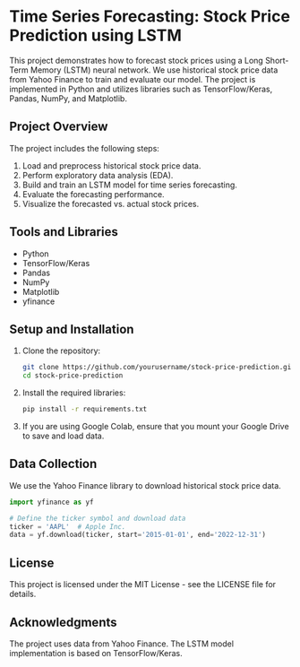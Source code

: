 # Time Series Forecasting: Stock Price Prediction using LSTM

This project demonstrates how to forecast stock prices using a Long Short-Term Memory (LSTM) neural network. We use historical stock price data from Yahoo Finance to train and evaluate our model. The project is implemented in Python and utilizes libraries such as TensorFlow/Keras, Pandas, NumPy, and Matplotlib.

## Project Overview

The project includes the following steps:
1. Load and preprocess historical stock price data.
2. Perform exploratory data analysis (EDA).
3. Build and train an LSTM model for time series forecasting.
4. Evaluate the forecasting performance.
5. Visualize the forecasted vs. actual stock prices.

## Tools and Libraries

- Python
- TensorFlow/Keras
- Pandas
- NumPy
- Matplotlib
- yfinance

## Setup and Installation

1. Clone the repository:
    ```bash
    git clone https://github.com/yourusername/stock-price-prediction.git
    cd stock-price-prediction
    ```

2. Install the required libraries:
    ```bash
    pip install -r requirements.txt
    ```

3. If you are using Google Colab, ensure that you mount your Google Drive to save and load data.

## Data Collection

We use the Yahoo Finance library to download historical stock price data.

```python
import yfinance as yf

# Define the ticker symbol and download data
ticker = 'AAPL'  # Apple Inc.
data = yf.download(ticker, start='2015-01-01', end='2022-12-31')

```
## License
This project is licensed under the MIT License - see the LICENSE file for details.

## Acknowledgments
The project uses data from Yahoo Finance.
The LSTM model implementation is based on TensorFlow/Keras.

